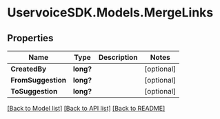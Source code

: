 # UservoiceSDK.Models.MergeLinks
## Properties

Name | Type | Description | Notes
------------ | ------------- | ------------- | -------------
**CreatedBy** | **long?** |  | [optional] 
**FromSuggestion** | **long?** |  | [optional] 
**ToSuggestion** | **long?** |  | [optional] 

[[Back to Model list]](../README.md#documentation-for-models) [[Back to API list]](../README.md#documentation-for-api-endpoints) [[Back to README]](../README.md)

